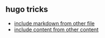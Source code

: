 ## hugo tricks

 * [include markdown from other file](https://stackoverflow.com/questions/39539812/how-can-another-file-be-included-in-a-hugo-markdown-page)
 * [include content from other content](https://github.com/gohugoio/hugo/issues/247)